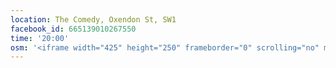 ```yaml
---
location: The Comedy, Oxendon St, SW1
facebook_id: 665139010267550
time: '20:00'
osm: '<iframe width="425" height="250" frameborder="0" scrolling="no" marginheight="0" marginwidth="0" src="http://www.openstreetmap.org/export/embed.html?bbox=-0.13479173183441162%2C51.508699054537175%2C-0.12928783893585205%2C51.51087255582464&amp;layer=mapnik&amp;marker=51.50978581814237%2C-0.13203978538513184" style="border: 1px solid black"></iframe><br/><small><a href="http://www.openstreetmap.org/?mlat=51.50979&amp;mlon=-0.13204#map=18/51.50979/-0.13204">View Larger Map</a></small>'
---
```

